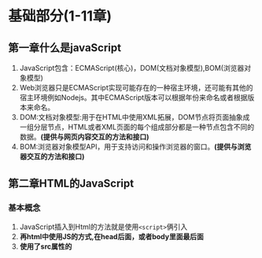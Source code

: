 # 基础部分(1-11章)

## 第一章什么是javaScript

1. JavaScript包含：ECMAScript(核心)，DOM(文档对象模型),BOM(浏览器对象模型)
2. Web浏览器只是ECMAScript实现可能存在的一种宿主环境，还可能有其他的宿主环境例如Nodejs。其中ECMAScript版本可以根据年份来命名或者根据版本来命名。
3. DOM:文档对象模型:用于在HTML中使用XML拓展，DOM节点将页面抽象成一组分层节点，HTML或者XML页面的每个组成部分都是一种节点包含不同的数据。**(提供与网页内容交互的方法和接口)**
4. BOM:浏览器对象模型API，用于支持访问和操作浏览器的窗口。**(提供与浏览器交互的方法和接口)**

## 第二章HTML的JavaScript

### 基本概念

1. JavaScript插入到Html的方法就是使用`<script>`俩引入
2. **再html中使用JS的方式,在head后面，或者body里面最后面**
3. **使用了src属性的<script>元素不应该在再这个标签里面进行写代码了，如果写了的话就会只下载并执行脚本文件，从而忽略行内标签**
4. 会按照script的顺序来解析他们，前提是没有defer和async属性
5. 动态加载脚本：createElement()
6. <noscript>：早期浏览器不支持JavaScript或者关闭了对脚本的关闭，那么显示出来，



### 面试可能会问的

#### script的defer和async(来防止解析JavaScript脚本而阻塞)

当浏览器加载 HTML 并遇到`<script>...</script>`标签时，它无法继续构建 DOM。它必须立即执行脚本。外部脚本`<script src="..."></script>`也是如此：浏览器必须等待脚本下载，执行下载的脚本，然后才能处理页面的其余部分。

区别:

1. async 执行与文档顺序无关，先加载哪个就先执行哪个；defer会按照文档中的顺序执行。defer只对外部脚本有效
2. async 脚本加载完成后立即执行，可以在DOM尚未完全下载完成就加载和执行；而defer脚本需要等到文档所有元素解析完成之后才执行

![image-20240703161016251](C:\Users\mm\AppData\Roaming\Typora\typora-user-images\image-20240703161016251.png)

### 行内脚本和外部脚本区别

行内脚本:直接把`js`代码写在`html`文件中

外部脚本:通过src引入,推荐使用:可维护性、缓存

### 放的位置

**当把script元素放到了head标签里面**，需要就是将这个脚本代码进行解析之后才能去解析HTML,渲染页面，对于需要很多js的页面就是会堵塞页面使浏览器窗口出现空白。为了解决这个问题，就**将js引用放在<body>元素中的页面后面**，这样就可处理JavaScript之前完全渲染页面，会感到加载页面更快了，空白页面时间就更加短了。

## 第三章语言基础

### 基本语法

1. 标识符:第一个字符必须是一个字母、下划线或者美元，其他的可以是字母、下划线或者美元或者数字
2. 严格模式
3. 关键字(do,continue,return,break,class,new)和保留字(enum,implements,package,let)

### 数据类型

1. 原始类型:Number,String,Boolean,Null,Undefined,Symbol。复杂数据类型:Object
2. undefined是定义了但是没有初始化
3. 浮点数使用的内存空间是存储整数值的2倍
4. 值的范围:最大值(Number.MAX_VALUE),最小值(Number.Min_Value),如果计算，如果某个计算得到的数值超过了JavaScript可以表示的范围，那么这个数值自动转化为特殊的Infinity，任何无法表示的负数以-Infinity表示，要确定一个值是不是有限大(isFinite())
5. NAN

```
0/0   //NAN
-0/+0 //NAN
NAN == NAN //false
isNAN()
```

isNaN()可以用于测试对象，首先会调用对象的valueOf()方法，然后在确定返回的值是否可以转化为数值，不能的话就调用toString()方法。

6. 数值转化:

Number转化

```js
Number("001") //1
Number("0xf") //显示十进制
//如果是对象的话，调用valueOf()方法,并按照上述规则转化，如果为NaN，则调用toString()方法，按照转换字符串的规则转化
```

parseInt转化

```js
parseInt()//第一个字符如果不是数值字符、加号或者减号，parseInt()立即返回NaN,空字符串也是转化为NaN
let num1 = parseInt("123blue") //123
let num2 = parseInt("") //NaN
let num3 = parseInt("0xA") //10
//可以有第二个参数，来解析为几进制
parseInt("10",2)
parseInt("10",8)
parseInt("10",10)
parseInt("10",16)
```

parseFloat() 直接解析为十进制

```js
parseFloat('1234blue') //1234
parseFloat('0xA') //0
parseFloat('22.34.5')//22.34
parseFloat('0908.5') //908.5
parseFloat('3.125e7') //31250000
```

String:转化为字符串，toString()方法，其中null和undefined没有这个方法

其中这个可以传递参数(传递几进制)。String(null) 为"null",String(undefined)为"undefined"

原始字符串:String.raw``

7. Symbol：符号实例是唯一、不可变的。确保对象属性使用唯一标识符，不会发生属性冲突危险。重用全局注册表:`Symbol.for("foo")`,`Symbol.keyFor("foo")`查询全局注册表的key



### 操作符

#### 位操作符

1. 非~：取反
2. 与&:1 1 1,0 0 0,1 0 0, 0 1 0
3. 或 |:1 1 1,1 0 1,0 1 1 ,0 0 0
4. 位异或 ^:1 1 0,0 0 0, 1 0  1,0 1 1
5. 左移 <<:相当于×2
6. 有符号右移 >>:相当于/2
7. 无符号右移 >>>:负数的话右移会把它当成正数

#### 布尔操作符

1. !!:把任意值转化为布尔，相当于Boolean
2. 逻辑与和逻辑或:&&和||

#### 乘性操作符

1. 乘法:如果不能表示乘积，则返回Infinity或者-Infinity

规则:

- 如果任意一方有NaN，则返回NaN
- 如果Infinity * 0，则返回NaN
- 如果Inifinity 乘以非0的有限数值，则根据第二个操作符的符号返回+Inifinity或者-Infinity
- 如果时Inifinity乘以Inifinity，则返回Infinity

2. 除法:

- 如果Infinity / Infinity，则返回NaN
- 0 / 0，则返回NaN
- 如果是非0的有限值除以0，则根据第一个操作符的符号返回Infinity胡哦这-Infinity
- 如果时Infinity / 任何数值，根据第二个操作数的符号返回Infinity胡哦这-Infinity

3. 取模操作符

- 如果被除数是无限值，除数是有限值，返回NaN
- 被除数是有限值，除数是0，返回NaN
- Infinity / Infinity，返回NaN
- 除数是无限值，被除数是有限值，返回被除数
- 除数不是0，被除数是0，返回0

#### 指数操作符

** 或者Math.pow

#### 加性操作符

1. 加法

- Infinity + -Infinity返回NaN
- -0 + +0返回+0

2. 减法

- +0 - +0 ,+0
- +0 - -0,-0
- -0 - -0,+0
- 如果任一操作数是**字符串、布尔值、null或者undefined，首先在后台使用Number()将其转化为数值，然后再根据前面的规则执行数学运算。**如果转化结果是NaN，则减法计算结果是NaN

#### 关系运算符

1. 大写字符串编码 < 小写字符串编码
2. 比较NaN的时候，无论是小于还是大于或者等于，比较的结果都会返回false
3. ==中undefined和null不能转化为其他的类型再进行比较
4. null == undefiend,null != 0,undefined !== 0

### 语句

### 函数

### 面试可能问到的

#### var、let和const区别

1. var有**变量提升**，let和const没有，var还可以**重复反复声明一个变量**
2. let的暂时性死局
3. 与var关键字不同，使用let在全局作用域中生命的变量不会成为window对象属性。
4. 条件声明:let作用域是块，所以不可能检查前面是否已经使用let声明过同名变量，**而且不能使用try/catch语句或者typeof操作符来实现，因为条件块中let声明的作用域仅仅限于该块**
5. 例子:for循环的let声明，以前使用的是**var会出现渗透到循环体外部，但是let不会仅限于for循环块内部**。还有一个问题：var的话退出循环，迭代变量保存的是导致循环退出的值，之后执行超时逻辑的时候还是同一个i。let的话每次迭代会生成一个新的变量。
6. const就相当于一个常量。const限制只适用于它指向的变量的引用，如果指向的是一个对象，那么修改这个对象内部的属性并不违背cosnt限制。
7. 多使用const > let > var:const声明变量值是单一变量是不可修改的，JavaScript**运行时的编译器可以将其所有的实例都换成实际的值**，**而不会通过查询表进行变量查找**。谷歌V8引擎就执行了这种优化。
8. 常见js面试题：
         当程序执行到包含 let 或 const 声明的代码块时，会创建一个称为**暂时性死区的区域，**该区域从声明开始直到块结束。在这个区域内，变量虽然已经被声明，但是在声明之前访问该变量会导致引擎抛出一个错误。
         这种行为是为了解决 JavaScript 中变量声明提升带来的一些问题。通过暂时性死区，可以在变量被声明之前阻止对变量的访问，从而避免了在变量未初始化的情况下使用它，增强了代码的可靠性。
   let i = 1
       {
         //死区开始
         console.log(i) //死区里边拿不到外边的i，也拿不到本代码块内的i
   	  //死区结束
         let i = 2
         console.log(i) //直到这里才能正常使用 i
       }

#### typeof和instanceof操作符

特殊的typeof null = 'object',函数的话也为object

typeof undefined = 'undefined'

`instanceof` 运算符用于检测构造函数的 `prototype` 属性是否出现在某个实例对象的原型链上

`Object.prototype.toString` 方法返回一个表示该对象的字符串

```js
const toString = Object.prototype.toString;
toString.call(new Date()); // [object Date]
toString.call(new String()); // [object String]

```

手写instanceof

```js
function myInstanceof(left, right) {
  let proto = Object.getPrototypeOf(left)； // 获取对象的原型
  let prototype = right.prototype；         // 获取构造函数的 prototype 对象

  // 判断构造函数的 prototype 对象是否在对象的原型链上
  while (true) {
    if (!proto) return false；
    if (proto === prototype) return true；

    proto = Object.getPrototypeOf(proto)；
  }
}

```

Object.prototype.construcor()注意，此属性的值是对函数本身的引用，而不是一个包含函数名称的字符串。

```js
const o = {}
o.constructor === Object // true

const o = new Object
o.constructor === Object // true

const a = []
a.constructor === Array // true

const a = new Array
a.constructor === Array // true

const n = new Number(3)
n.constructor === Number // true
```

Object.prototype.toString

```js
const o = {}
o.constructor === Object // true

const o = new Object
o.constructor === Object // true

const a = []
a.constructor === Array // true

const a = new Array
a.constructor === Array // true

const n = new Number(3)
n.constructor === Number // true

```

以这种方式检查类是不可靠的，因为继承自 `Object` 的对象可能用它们自己的实现重写它。

```js
const myDate = new Date();
Object.prototype.toString.call(myDate); // [object Date]

myDate[Symbol.toStringTag] = "myDate";
Object.prototype.toString.call(myDate); // [object myDate]

```



#### undefined和null相等以及他们的区别

**undefined是由null值派生而来的，定义为表面上相等。**

历史原因:原来，这与JavaScript的历史有关。1995年[JavaScript诞生](https://www.ruanyifeng.com/blog/2011/06/birth_of_javascript.html)时，最初像Java一样，只设置了null作为表示"无"的值。

根据C语言的传统，null被设计成可以自动转为0。

但是，JavaScript的设计者Brendan Eich，觉得这样做还不够，有两个原因。

首先，null像在Java里一样，被当成一个对象。但是，JavaScript的数据类型分成原始类型（primitive）和合成类型（complex）两大类，Brendan Eich觉得表示"无"的值最好不是对象。

其次，JavaScript的最初版本没有包括错误处理机制，发生数据类型不匹配时，往往是自动转换类型或者默默地失败。Brendan Eich觉得，如果null自动转为0，很不容易发现错误。

因此，Brendan Eich又设计了一个undefined。

**区别:**null是一个表示"无"的对象，转为数值时为0；undefined是一个表示"无"的原始值，转为数值时为NaN。

目前用法:

undefiend

（1）变量被声明了，但没有赋值时，就等于undefined。

（2) 调用函数时，应该提供的参数没有提供，该参数等于undefined。

（3）对象没有赋值的属性，该属性的值为undefined。

（4）函数没有返回值时，默认返回undefined。

null

（1） 作为函数的参数，表示该函数的参数不是对象。

（2） 作为对象原型链的终点。

#### ==和===

区别:==是判断值是否相等，===是判断数据类型+值

==会进行强制数据类型转化，===不会进行转化



== 将执行类型转换
=== 将进行相同的比较，不做类型转换
Object.is 除下面三个值外，表现与 === 相同
-0 和 +0 不相等
Object.is(NaN，NaN) 为 true

#### ||= 、&&= 和 ??= 是什么？

逻辑或赋值运算符 `||=` 的含义是：如果 x 为假，将 y 赋值给 x，即：

```js
if (!x) { 
    x = y 
}
```

逻辑与赋值运算符 `&&=` 的含义是：如果 x 为真，将 y 赋值给 x，即：

```js
if (x) { 
    x= y 
}
```

逻辑空赋值运算符 `x ??= y` 的含义是：如果 x 为空值（`null` 或 `undefined`），将 y 赋值给 x，即

#### 可选链

`?.` 运算符的功能类似于 `.` 链式运算符，不同之处在于，在引用为空 (`null` 或者 `undefined`) 的情况下不会引起错误，返回 `undefined`。

#### forEach和for...in和for...of

js中的forEach、for-in-、for-of的区别是：forEach一般用于对数组的遍历，不用于对对象的遍历，此方法会对数组中的每一个值进行遍历，直至全部遍历完成。故在其中的return，break会失效。for in一般用于遍历对象，循环遍历对象的key，不推荐遍历数组。for of一般用于遍历对象，循环遍历对象的value，与forEach不同的是，它可以正常的响应break， return，continue。

**for..in:会遍历原型链上的东西。通过`Array.prototype`添加了`ufo`属性，由于继承和原型链，所以`arr`也继承了`ufo`属性，属于可枚举属性，所以`for...in`会遍历出来，而`for...of`则不会。**

推荐:for..in遍历对象的键(会遍历原型上的属性和数组上的可枚举的属性)，使用for...of遍历数组的值。

#### with语句

应用场景:针对一个对象反复操作

影响性能并且难于调试其中的代码

```js
//不用with
let qs = location.search.substring(1)
let hostname = location.hostname
let url = location,href
//不用with
with(location){
    let qs = search.substring
    let hostname = hostname
    let url = href
}
```

#### ？？和||和？？=

？？当前面的为null或undefined的时候就选择后面的值

？？=当前面是null或undefined才进行赋值

||是null、undefined、‘’、NAN、0都会执行后面的

## 第四章变量、作用域与内存

### 原始值与引用值

1. 原始值是值的引用，引用值是保存在内存中的对象。原始值是存放在栈中的，引用值是放在堆中的。
2. 动态属性:对于引用值而言，可以随时添加、修改和删除其属性和方法。原始值不行。
3. 复制值:原始值赋值的到新变量的位置，但是引用值是复制的指针，执行存储在堆内存中的对象，当一个对象发生改变的时候会在另一个对象上面反映出来。
4. 传递参数(函数):参数的传递是值的引用**。特殊:即使对象是按值传进函数的，obj也会通过引用访问对象，当函数内部给obj设置了name属性，函数外部的对象也会反应这个变化。**证明一下这个参数是按值传递的。

```typescript
function setName(obj) {
      obj.name = "Nicholas";
      obj=newObject();
      obj.name="Greg";
    }
    let person = new Object();
    setName(person);
    console.log(person.name);   // "Nicholas"
```

例子中函数参数传入person，在这里传入的是person保存的堆内存中对象的引用，而不是person本身，所以当在函数内部参数被重新赋予新的对象，不会导致person保存的引用改变

### 执行上下文和作用域

1. 作用域链:指程序源代码中定义变量的那个区域,当查找变量的时候，会先从当前上下文的变量对象中查找，如果没有找到，就会从父级(词法层面上的父级)执行上下文的变量对象中查找，一直找到全局上下文的变量对象，也就是全局对象。这样由多个执行上下文的变量对象构成的链表就叫做作用域链。
2. 局部作用域定义的变量可用于在局部上下文中替换全局变量。
3. 内部上下文可以通过作用域链访问外部上下文的一切内容，但是外部上下文无法访问内部上下文的任何东西。
4. 作用域链的加强:某些语句会导致在作用域链前端临时添加一个上下文，这个上下文在代码执行后被删除。（try/catch    with）
5. 变量声明:var换成let、const

### 垃圾回收

1. JavaScript使用的是垃圾回收的语言，就是说**执行的环境 负责在代码执行时**管理内存。
2. 主要使用的标记策略有:**标记清理和引用计数。**
3. 最常用的是标记清理法:首先给所有的变量添加标记，然后他会将所有在上下文的变量，已经被上下文中的变量引用的变量的标记去掉。在此之后再被标记的变量就是准备回收的变量。
4. 引用计数:对每一个值都记录他被引用的次数，初始化为1，当同一个值又被赋给另一个变量，引用值加一，当该值的引用变量被其他值的引用变量所覆盖了，那么引用数-1。当为0的时候就会被回收。但是出现循环引用就会出现问题。当对象A有一个指针指向对象B，对象B也引用了对象A，在内存中就不会回收。

```typescript
function problem() {
      let objectA = new Object();
      let objectB = new Object();
      objectA.someOtherObject = objectB;
      objectB.anotherObject = objectA;
    }
//解决办法给他们手动的设置为null
```

5. 以前的IE8及以前的版本，并非所有的对象都是JavaScript对象，**BOM和DOM中的对象都是C或者C++实现(COM),COM使用的是引用计数实现垃圾回收。**为了改变这个情况，IE9之后都改为了JavaScript对象，避免了存在两套垃圾回收算法导致问题。
6. 性能方面:垃圾回收调度很重要，因为会因为这个内存有限的条件下，垃圾会后机制很有可能会明显拖慢渲染速度和帧率。现代垃圾回收程序会基于对JavaScript运行时环境的探测来决定何时运行。探测机制因引擎而异，但基本上都是根据已分配对象的大小和数量来判断的。
7. 现在通过变量的多少来动态的改变闸值，变量越多，相应的闸值就设置高一些。
8. 内存管理:let const 多使用，可以更早的让垃圾回收机制介入
9. 隐藏类和删除操作：是的，V8 引擎在将解释后的 JavaScript 代码编译为实际的机器码时，会使用“隐藏类”（hidden classes）的技术。隐藏类是一种在 JavaScript 中实现多态性的方式，它允许在运行时动态地创建和修改 JavaScript 对象的类型。
   在 V8 引擎中，每个 JavaScript 对象都有一个隐藏类，用于描述该对象的类型和属性。当对象的类型发生变化时，V8 引擎会自动更新其隐藏类。这种技术可以使得 JavaScript 代码更加灵活和高效，因为它允许在运行时动态地创建和修改对象类型，从而避免了不必要的类型转换和内存分配。
   对于注重性能的 JavaScript 开发者来说，了解隐藏类的技术非常重要。通过使用隐藏类，可以避免不必要的类型转换和内存分配，从而提高 JavaScript 代码的执行效率。此外，隐藏类还可以用于实现 JavaScript 中的继承和多态性等特性，进一步提高代码的灵活性和可扩展性。
10. 优化的方法:1.一次添加对象的所有属性，避免先创建对象再补充属性 2.不用的属性将其值置为null

```typescript
function Article(opt_author) {
      this.title = 'Inauguration Ceremony Features Kazoo Band';
      this.author = opt_author;
    }
    let a1 = new Article();
    let a2 = new Article('Jake');
```

```typescript
//没优化前
function Article() {
      this.title = 'Inauguration Ceremony Features Kazoo Band';
      this.author = 'Jake';
    }
    let a1 = new Article();
    let a2 = new Article();
    delete a1.author;
```

```typescript
//优化后
function Article() {
      this.title = 'Inauguration Ceremony Features Kazoo Band';
      this.author = 'Jake';
    }
    let a1 = new Article();
    let a2 = new Article();
    a1.author = null;
```



### 面试会问到的

#### 判断类型

typeof和instanceof

typeof是可以判断变量是否为原始类型，对于引用类型的话用处不大，需要使用instanceof

#### Object.freeze()

冻结对象，不能再给这个对象来进行添加和删除属性了，相当于只读了。

**注意对象一旦被冻结之后该对象的原型也不可以被修改**

```typescript
 function Test() {
      this.a = 1;
      this.b = 2;
    }
    Test.prototype.c=3
    let obj = new Test();
    Object.freeze(obj);
    obj.__proto__={aaa:111}
    console.log(obj) // Error: #<Test> is not extensible 是不可扩
```

但是**原型中的属性却可以被修改，**这是因为`Object.freeze`方法是浅冻结，也就是说只会冻结一层:

```typescript
    function Test() {
      this.a = 1;
      this.b = 2;
    }
    Test.prototype.c=3
    let obj = new Test();
    Object.freeze(obj);
    obj.__proto__.c=4
    console.log(obj.c) // 4 
    
    // 原型也是一个对象，根据以下结构可以看出，原型里又是一个对象，所以原型对象里的属性是冻结不了的
    // obj:{
    //   a:1,
    //   b:2,
    //   原型:{
    //     c:3
    //   }
    // }

```

不能修改该对象**已有属性的可枚举性、可配置性、可写性，以及不能修改已有属性的值**。

```typescript
let obj={
    a:1,
    b:2
}
Object.defineProperty(obj,"a",{
    value:1,
    //enumerable:false
    //configurable:false,
    //writable:false
})
console.log(obj) //  Cannot redefine property: a at Function.defineProperty

```

我们可以用`Object.isFrozen`方法来检测一个对象是否是被冻结过的对象,

参数可以传入原始值，对象，数组

#### 闭包带来的内存泄漏



#### 手写Object.freeze()

## 第五章基本引用类型

### Date

1. Date.parse()、Date.UTC、Date.now()：返回表示方法执行时日期和时间的毫秒数
2. toLocalString、toString()、valueOf：该方法被重写后返回的不是字符串，返回的是日期的毫秒数
3. 一些方法:getFullYear()、getMonth()、getDate()、getDay()：星期、getHours()、getMinutes()、getSeconds()

### RegExp

1. g、i、m:多行模式、y：战俘模式，表示只查找lastIndex开始及以后的字符串
2. /为转义符号
3. 实例属性:global、ignoreCase、unicode、sticky、lastIndex、multiline、dotAll、flags
4. 实例方法:exec()：返回来的有index:字符串匹配模式的起始位置和input属性:返回来的匹配的字符串，如果设置了全局标识，每次调用她都会在字符串中向前前搜索下一个匹配项

```typescript
let text = "cat, bat, sat, fat";
    let pattern = /.at/g;
    let matches = pattern.exec(text);
    console.log(matches.index);        // 0
    console.log(matches[0]);           // cat
    console.log(pattern.lastIndex);   // 3
    matches = pattern.exec(text);
    console.log(matches.index);        // 5
    console.log(matches[0]);           // bat
    console.log(pattern.lastIndex);   // 8
    matches = pattern.exec(text);
    console.log(matches.index);        // 10
    console.log(matches[0]);           // sat
    console.log(pattern.lastIndex);   // 13
```

5. test()来进行判断文本与模式是否匹配
6. 构造函数属性:RegExp.input,leftContext,rightContext,lastMatch,lastParen

### 原始值包装类型

1. String、Boolean、Number
2. 引用类型和原始值包装类型主要区别在于的生命周期。通过new实例化引用类型后，得到的实例会离开作用域被销毁，自动创建的包装只对象只存在于访问它的那行代码执行期间，也就是不能在运行时给原始值添加属性和方法。
3. Oject构造含糊作为一个工厂函数，根据传入值的类型返回相应的原始值包装类型的实例。
4. Boolean:不要使用Boolean包装对象
5. Number:toFixed()、处理浮点计算不一定得到精确的结果。toExponential,toPreciion(),isInteger（）是否为整数，Number.isSafeInteger()
6. String:charAt(),charCodeAt()可以查看指定码元的字符编码，concat，slice(),substr(),substring()
7. indexOf、lastIndexOf、startsWith、endsWith、includes、trim、trimLeft、trimRight、repeat、padStart、padEnd、split、toLowerCase、toUpperCase、match、search、replace、localeCompare



### 单例内置对象

### Global

1. encodeUrl和encodeURLComponent用于编码统一资源标识符。区别:encodeUrl不会编码属于URL组件的特殊字符，比如冒号、斜杠、问号和井号，encodeUTLComponent会编码所有非标准字符。decodeUrl和decodeURLComponent
2. eval：是一个es的解释器，严格模式中内部创建的的变量很熟无法被外部访问，也不能给eval赋值

```javascript
eval("console.log(msg)")
=>
console.log(msg)
```

3. window对象:为Global对象的代理
4. Math.PI,max(),min(),ceil(),floor(),round(),random(),abs(),
5. pow()

### Math

## 第六章集合引用类型

### Array

1. 方法:from,of,keys(),values(),entries(),copyWithin(),fill(),join(),增删改，sort(),reverse(),concat(),slice(),splice():删除、插入、替换的功能,indexOf,lastIndexOf,includes(),find(),findIndex(),every(),filter(),forEach(),map(),some(),reduce(),reduceRight()
2. forEach与map的最大区别就是forEach不能返回数组，map能返回数组对原来的数组不会发生改变，forEach会发生改变

### Map

1. 根据键值来存储Object方便高效地完成，使用对象属性作为键，属性作为引用值。
2. 基本地方法:set(),get(),has(),delete(),clear()，keys(),values()
3. 可以使用任何JavaScript数据类型作为键

4. 使用map还是object:

（1）给固定大小的内存，Map(使用的是hash表和链表)大小可以比Object(使用的是数组)多存储50%的键/值对

​	(2) Map比较快一些，尤其设计大量的插入操作

​    (3) 查询:Object比较快一些

  (4) 删除:Map的比较快

### Set

1. 方法:add,get,has,clear,delete,values,keys,enteries
2. 去重



### 面试

#### slice，substr，substring区别

slice对于负值参数都当成字符串长度加上负参数值。

substr将第一个负参数值当成字符串长度加上该值，第二个负参数转化为0

substring：是负参数都转化为0

#### Map和weakMap区别

1. Map对键的引用是强引用，weakMap是弱引用
2. Map的key可以是任何值，但是weakMap必须是object或者继承了object的类
3. WeakMap不会妨碍垃圾回收机制，当没有别的地方引用了该键，就会被回收。但是Map的话只有明确的解除了关系才能被回收
4. weakMap是不可迭代的，因为不知道这个什么时候被回收，所以这个迭代性就没有必要，而且也没有size方法，clear

weakMap使用场景

`WeakMap` 对象的一个用例是存储一个对象的私有数据或隐藏实施细节。

```js
const privates = new WeakMap();

function Public() {
  const me = {
    // 私有数据
  };
  privates.set(this, me);
}

Public.prototype.method = function () {
  const me = privates.get(this);
  // ...
};

module.exports = Public;

```



#### Map和Object区别

1. Object是有原型的，原型链上的键名有可能和你自己在对象上的设置的键名产生冲突。
2. Map键可以是**任意值**，包括函数、对象或任意基本类型。`Object` 的键必须是一个 `String` 或是 `Symbol`。
3. Map有序。`Object` 的键目前是有序的，顺序是复杂的。因此，最好不要依赖属性的顺序
4. Map可通过 `size` 属性获取。Object键值对个数只能手动计算。
5. Map在频繁增删键值对的场景下表现更好
6. Map没有元素的序列化和解析的支持。可以自己实现这个需求。Object可以使用 `JSON.stringify()`、`JSON.parse()`互相转换。

### set和map的解构,set有forEach嘛

### Array的静态方法和实例方法

静态方法:Array.isArray(),Array.from()将类数组对象或可迭代对象转换为数组，Array.of()创建一个新的数组实例

实例方法:增删改查，查询,concat,slice,split,forEach,map,filter,reduce,join,sort,reverse,flat

改变原数组的:增删改查，sort，reverse，copyWithin，fill

实现浅拷贝的:slice,concat,Array.from

slice第二个参数为-1:

如果 `slice()` 的第二个参数是负数，它将被视为 `length + end`，其中 `length` 是数组的长度。因此，`slice(1, -1)` 表示从第二个元素开始（索引为 1），到倒数第二个元素结束（索引为 `length - 1`）。

splice：

`splice(start, deleteCount, item1, item2, ...)`：



## 第七章 迭代器与生成器

- 可迭代协议（iterable protocol）
- 迭代器协议（iterator protocol）

### 可迭代协议

可迭代协议**允许 JavaScript 对象定义或定制它们的迭代行为**，例如，在一个 for..of 结构中，哪些值可以被遍历到。

要成为可迭代对象，该对象必须实现 @@iterator 方法，可通过常量 [Symbol.iterator] 访问该属性，它的返回值为一个符合迭代器协议的对象。

### 迭代器协议

[Symbol.iterator] 返回的对象就是一个迭代器对象。它提供 next() 方法，返回一个具有以下属性的对象：

value：迭代器返回的任何 JavaScript 值。done 为 true 时可省略。
done：迭代器能否返回下一个值，不能则为 false， 否则为 true。

### 内置可迭代对象

- String、Array、TypedArray、Map、Set 都是内置的可迭代对象，因为它们的每个 prototype 对象都实现了 @@iterator方法。
- arguments 对象和一些 DOM 集合类型，如 NodeList 也是可迭代的。目前，没有内置的异步可迭代对象.
- 生成器函数（generator）返回生成器对象，它们是可迭代的迭代器。

### 实现一个迭代器

看手写js

### 生成器(generator)

常规函数只会返回一个单一值（或者不返回值），而 ES6 的`generator` 可以按需一个接一个地返回（`yield`）多个值。

```js
function* foo() { 
    yield 1;
    yield 2;
    yield 3;
}

let f = foo();

console.log(f.next()); // { value: 1, done: false }

```

`yield*` 表达式迭代操作数，并产生它返回的每个值。我们可以使用 `yield*` 返回数组的每个元素：

```js
function* yieldArrayElements() {
    yield 1;
    yield* [ 20, 30, 40 ];
}

let a = yieldArrayElements();

console.log(a.next()); // { value: 1, done: false }
console.log(a.next()); // { value: 20, done: false }
console.log(a.next()); // { value: 30, done: false }
console.log(a.next()); // { value: 40, done: false }

```

generator是可迭代的

```js
function* generate() {
	console.log("invoked 1st time"); // "invoked 1st time"
	yield 1;
	console.log("invoked 2nd time"); // "invoked 2nd time"
	yield 2;
}
let gen = generate();
console.log(gen); // Object [Generator] {}

// for...of
for (const g of gen) {
	console.log("for...of g", g); 
}

```



## 第八章对象、类与面向对象编程

### 理解对象

1. 属性分为:数据属性和访问器属性
2. 数据属性:[[Configurable]]、[[Enumerable]]、[[Writable]]、[[Value]],可以通过Object.defineProperty()来定义这些
3. 访问器属性:[[Configurable]]、[[Enumerable]]、[[Get]]、[[Set]]

```typescript
let book = {};
    Object.defineProperties(book, {
      year_: {
        value: 2017
      },
      edition: {
        value: 1
      },
      year: {
        get() {
          return this.year_;
        },
        set(newValue) {
          if (newValue > 2017) {
            this.year_ = newValue;
            this.edition += newValue -2017;
          }
        }
      }
    });
```

4. 读取属性特性:Object.getOwnPropertyDescriptor()可以获得指定属性的属性描述符。

```typescript
 let book = {};
    Object.defineProperties(book, {
      year_: {
        value: 2017
      },
      edition: {
        value: 1
      },
      year: {
        get: function() {
          return this.year_;
        },
        set: function(newValue){
          if (newValue > 2017) {
            this.year_ = newValue;
            this.edition += newValue -2017;
          }
        }
      }
    });
    let descriptor = Object.getOwnPropertyDescriptor(book, "year_");
    console.log(descriptor.value);             // 2017
    console.log(descriptor.configurable);    // false
    console.log(typeof descriptor.get);      // "undefined"
    let descriptor = Object.getOwnPropertyDescriptor(book, "year");
    console.log(descriptor.value);             // undefined
    console.log(descriptor.enumerable);      // false
    console.log(typeof descriptor.get);      // "function"
```

Object.definePropertyDescriptors()传入对象，可以获得其中属性的访问器属性之类的。

5. Object.assign():浅复制。其中get和set无法进行赋值

```typescript
let dest = {},src = {a:{}}
Object.assign(dest,src)
console.log(dest.a === src.a) //true
```

复制期间错误，则操作会终止，同时抛出错误，Object.assign()没有回滚之前赋值的概念。

6. **对象标识及其相等判定：Object.is(),因为有的啥时候===也无能为例了**

```typescript
console.log(Object.is(true, 1));   // false
    console.log(Object.is({}, {}));    // false
    console.log(Object.is("2", 2));    // false
    // 正确的0、-0、+0 相等/不等判定
    console.log(Object.is(+0, -0));    // false
    console.log(Object.is(+0, 0));     // true
    console.log(Object.is(-0, 0));     // false
    // 正确的NaN相等判定
    console.log(Object.is(NaN, NaN)); // true
```

其余的是

```typescript
// 这些是===符合预期的情况
    console.log(true === 1);   // false
    console.log({} === {});    // false
    console.log("2" === 2);    // false
    // 这些情况在不同JavaScript引擎中表现不同，但仍被认为相等
    console.log(+0 === -0);    // true
    console.log(+0 === 0);     // true
    console.log(-0 === 0);     // true
    // 要确定NaN的相等性，必须使用极为讨厌的isNaN()
    console.log(NaN === NaN); // false
    console.log(isNaN(NaN));   // true
```

7. 属性值简写和可计算属性，简写方法名
8.  对象解构:可以起别名、给默认值，解构在内部使用函数ToObject()把源数据结构转化为对象。null和undefined不能被解构，否则会报错。部分解构:当其中一个解构出现错误，就会从这里终止，后面都变为undefined

### 创建对象

构造函数创建、字面量创建、`Object.create()`方法创建一个新的对象，使用现有的对象作为新创建对象的原型、类、工厂模式、原型模式、组合模式

```js
function createPerson(name) {
  let o = new Object();
  o.name = name;
  o.sayName = function() {
    console.log(this.name);
  };
  return o;
}

let person1 = createPerson("Lucy");
let person2 = createPerson("Joe");
优点：可以解决创建多个类似对象的问题
缺点：没有解决对象标识问题（即新创建的对象是什么类型，类型如 Array）
```

```js
自定义构造函数模式的优缺点如下：

优点：可以确保实例被标识为特定类型，相比于工厂函数，这是一个很大的好处。
缺点：定义的方法在每个实例上都创建一遍。
```

```js
使用原型对象的好处是，在它上面定义的属性和方法可以被对象实例共享
function Person() {};

// 将属性和方法添加到 prototype 属性上
Person.prototype.name = "Lucy";
Person.prototype.sayName = function() {
  console.log(this.name)
}

let person1 = new Person();
person1.sayName(); // "Lucy"

let person2 = new Person();
person2.sayName(); // "Lucy"
。
```

```js
function Person(name) {
  this.name = name;
}

Person.prototype = {
  constructor: Person,
  sayName: function() {
    console.log(this.name)
  }
};

let person1 = new Person("Lucy");
let person2 = new Person("Joe");

person1.sayName(); //"Lucy"
person1.constructor === Person; // true

person2.sayName(); //"Joe"
person2.constructor === Person; // true

```



ES6的类旨在完全涵盖之前规范设计的**基于原型的继承模式**，构造函数 + 原型继承

1. Object方法:Object.keys()、Object.values()、Object.entries()
1. 可以这样来赋值prototype

```typescript
function Person() {
    }
    Person.prototype = {
      constructor: Person,
      name: "Nicholas",
      age: 29,
      job: "Software Engineer",
      sayName() {
        console.log(this.name);
      }
    };
//或者使用definePrototype
Objcet.definePrototype(Person.prototype,"constructor",{
    enumerable:false,
    value:Person
})
```

![image-20240710132524965](C:\Users\mm\AppData\Roaming\Typora\typora-user-images\image-20240710132524965.png)

重写原型之后创建一个实例的时候指向了一个新的原型，而之前创建的实例仍然会引用最初的原型。

### 继承**

1. js继承本质上是原型链的继承

```typescript
function SuperType() {
      this.property = true;
    }
    SuperType.prototype.getSuperValue = function() {
      return this.property;
    };
    function SubType() {
      this.subproperty = false;
    }
    // 继承SuperType
    SubType.prototype = new SuperType();
    SubType.prototype.getSubValue = function () {
      return this.subproperty;
    };
    let instance = new SubType();
    console.log(instance.getSuperValue()); // true
```

2. 以对象字面量方式创建原型方法会破坏之前的原型链，相当于重写了原型链。
3. 原型链的问题:

```typescript
function SuperType() {
      this.colors = ["red", "blue", "green"];
    }
    function SubType() {}
    // 继承SuperType
    SubType.prototype = new SuperType();
    let instance1 = new SubType();
    instance1.colors.push("black");
    console.log(instance1.colors); // "red, blue, green, black"
    let instance2 = new SubType();
    console.log(instance2.colors); // "red, blue, green, black"
```

4. 为了解决这个原型链的问题：盗用构造函数

```typescript
function SuperType() {
      this.colors = ["red", "blue", "green"];
    }
    function SubType() {
      //继承SuperType
      SuperType.call(this);
    }
    let instance1 = new SubType();
    instance1.colors.push("black");
    console.log(instance1.colors); // "red, blue, green, black"
    let instance2 = new SubType();
    console.log(instance2.colors); // "red, blue, green"
```

就是在这个SubType对象上运行了SuperType的初始化代码

好处:可以给父级传递参数。可以用于初始化代码

缺点：方法只能再构造函数中创建，因此不能重用，子类还不能访问父类原型上定义的方法。

5. 组合继承(常用的继承)

原型链和盗用构造函数来进行集合起来。思路:**使用原型链继承原型上的属性和方法**，**盗用构造函数来继承实例属性**。

```typescript
function Parent (name) {
    this.name = name;
    this.colors = ["red", "blue", "green"];
}

Parent.prototype.getName = function () {
    console.log(this.name)
}

function Child (name, age) {
    Parent.call(this, name);
    this.age = age;
}

Child.prototype = new Parent();
Child.prototype.constructor = Child;

let child1 = new Child("kevin", "18");

child1.colors.push("black");

console.log(child1.name); // kevin
console.log(child1.age); // 18
console.log(child1.colors); // ["red", "blue", "green", "black"]

let child2 = new Child("daisy", "20");

console.log(child2.name); // daisy
console.log(child2.age); // 20
console.log(child2.colors); // ["red", "blue", "green"]

```

6. 原型式继承:

**创建一个对象，让这个对象原型是另一个对象，继承了另一个对象的属性和方法**

有点:再不预先定义构造函数情况下，实现对父类继承。

缺点:共性属性，对引用类型的属性，一个实例影响，会影响到所有实例。

就相当于Object.create(),第二个参数和Object.definePropeties()相同

```typescript
function create(o){
    const F = new Function()
    F.prototype = o
    return new F()
}
```

7. 寄生继承

接受一个参数，是一个新对象的基准对象，这个对象original会被传递给object函数，付给clone，给clone添加方法，返回。

**创建一个仅用于封装继承过程的函数，该函数在内部以某种形式来做增强对象，最后返回对象。**

```js
function createObj (o) {
    let clone = Object.create(o);
    clone.sayName = function () {
        console.log("hi");
    }
    return clone;
}
```

缺点：跟借用构造函数模式一样，每次创建对象都会创建一遍方法。

8. 寄生组合继承（最佳模式）

因为组合式继承调用了两次父类构造函数，一次是call的时候，一次是原型的时候

寄生组合继承解决这个问题

```typescript
function inheritPrototype(subType, superType) {
      let prototype = object(superType.prototype);   // 创建对象
      prototype.constructor = subType;                  // 增强对象
      subType.prototype = prototype;                    // 赋值对象
    }
```

这种方式的高效率体现它只调用了一次 Parent 构造函数，并且因此避免了在 Parent.prototype 上面创建不必要的、多余的属性。与此同时，原型链还能保持不变；因此，还能够正常使用 instanceof 和 isPrototypeOf。

```js
function Parent (name) {
    this.name = name;
    this.colors = ["red", "blue", "green"];
}

Parent.prototype.getName = function () {
    console.log(this.name)
}

function Child (name, age) {
    Parent.call(this, name);
    this.age = age;
}

// 封装创建新的对象的方法，以传入的原型作为新对象的原型
function object(o) {
    function F() {}
    F.prototype = o;
    return new F();
}
//就是封装了一层继承
function prototype(child, parent) {
    var prototype = object(parent.prototype);
    prototype.constructor = child;
    child.prototype = prototype;
}

prototype(Child, Parent);

let child1 = new Child("kevin", "18");

child1.colors.push("black");

console.log(child1.name); // kevin
console.log(child1.age); // 18
console.log(child1.colors); // ["red", "blue", "green", "black"]

let child2 = new Child("daisy", "20");

console.log(child2.name); // daisy
console.log(child2.age); // 20
console.log(child2.colors); // ["red", "blue", "green"]

```



#### 类

1. 类就是一个语法糖，表面上是实现了面向对象编程，但实际上还是原型和构造函数概念。



### 面试

#### 浅拷贝和深拷贝

##### 浅拷贝

1. 赋值语句
2. 拓展运算符
3. 数组可以使用内置的方法 `.slice()`，它的作用和扩展运算符一样，都可以实现浅拷贝
4. assign
5. Array.from

```js
const array = [1, 2, 3];

const copyWithSlice = array.slice();
console.log(copyWithSlice === array); // false

// 改变原数组 array
array[0] = 4;

console.log(array); // [4, 2, 3] 原数组改变了
console.log(copyWithSlice); // [1, 2, 3] 拷贝的数组没有受到影响

//assign
const array = [1, 2, 3];

const copyWithEquals = array; // 没有拷贝数组
const copyWithAssign = [];
Object.assign(copyWithAssign, array); 

array[0] = 4;
console.log(array); // [4, 2, 3] 原数组改变了
console.log(copyWithAssign); // [1, 2, 3] 拷贝的数组没有受到影响

//Array.from
const array = [1, 2, 3];

const copyWithEquals = array; // 没有拷贝数组
const copyWithArrayFrom = Array.from(array);

array[0] = 4;
console.log(array); // [4, 2, 3] 原数组改变了
console.log(copyWithArrayFrom); // [1, 2, 3] 拷贝的数组没有受到影响

```

##### 深拷贝

1. JSON.stringify/parse
2. loadsh
3. 自己实现

```js
import _ from "lodash"

const nestedArray = [[1], [2], [3]];
const shallowCopyWithLodashClone = _.clone(nestedArray); 
const deepCopyWithLodashClone = _.cloneDeep(nestedArray);


```

```js
//自己实现的
const deepCopy = (obj, cache = new WeakMap()) => {
	// 如果不是对象或者为 null，直接返回
	if (typeof obj !== "object" || obj === null) {
		return obj;
	}

	// 如果已经复制过该对象，则直接返回
	if (cache.has(obj)) {
		return cache.get(obj);
	}

	// 创建一个新对象或数组
	const newObj = Array.isArray(obj) ? [] : {};

	// 将新对象放入 cache 中
	cache.set(obj, newObj);

	// 处理特殊对象的情况
	if (obj instanceof Date) {
		return new Date(obj.getTime());
	}

	if (obj instanceof RegExp) {
		return new RegExp(obj);
	}

	// 处理循环引用的情况
	Object.keys(obj).forEach((key) => {
		newObj[key] = deepCopy(obj[key], cache);
	});
	

	return newObj;
};

// 测试 Date 和 regExp 的深拷贝：
const date = new Date();
const regExp = /test/g;

const cloneDate = deepCopy(date); // 深拷贝
const cloneRegExp = deepCopy(regExp); // 深拷贝

console.log(cloneDate === date); // false
console.log(cloneRegExp === regExp); // false

```



#### 设计模式

工厂模式:抽象创建特定的对象的过程

```typescript
function createPerson(name, age, job) {
      let o = new Object();
      o.name = name;
      o.age = age;
      o.job = job;
      o.sayName = function() {
        console.log(this.name);
      };
      return o;
    }
    let person1 = createPerson("Nicholas", 29, "Software Engineer");
    let person2 = createPerson("Greg", 27, "Doctor");
```

缺点是:虽然可以解决创建多个类似的对象的问题**，但没有解决创建这个对象是什么类型。可以使用构造函数来解决**

构造函数模式:其中构造函数首字母大写，工厂模式的话首字母不是大写。

```typescript
function Person(name, age, job){
      this.name = name;
      this.age = age;
      this.job = job;
      this.sayName = function() {
        console.log(this.name);
      };
    }
    let person1 = new Person("Nicholas", 29, "Software Engineer");
    let person2 = new Person("Greg", 27, "Doctor");
    person1.sayName();   // Nicholas
    person2.sayName();   // Greg
```

**构造函数的实例对象里面都有一个constructor属性指向Person，这个作为标识对象类型。**

缺点:其定义的方法会在**每个实例上面创建一遍**，就是每一个实例他们都有各自的Function实例。

解决办法:

1. 可以放到外面，但是打乱了全局作用域
2. 使用原型

原型模式:每个函数都有一个prototype属性，这个属性就是一个对象，包含由特定引用类型的实例共享的属性和方法。

缺点:当放入引用类型的时候，一个实例上修改了这个，再另一个实例上也会进行修改。

### new操作符内部原理

1. 创建一个新的对象
2. 其中新对象的[[Prototype]]属性被赋值为构造函数的prototype.:实例化的对象的__proto__  = 构造函数的prototype
3. 构造函数内部的this被赋值为这个新的对象。
4. 给新对象添加属性
5. 如果构造函数时非空对象，则返回该对象；否则，返回刚创建的对象。

```js
function newOperator(Constructor, ...args) {
  let thisValue = Object.create(Constructor.prototype);  // 对应上文操作步骤： 1、2
  let result = Constructor.apply(thisValue, args); // 对应上文操作步骤： 3、4
  return typeof result === 'object' && result !== null ? restult : thisValue; // 对应上文操作步骤： 5
}

```

```js
function Factory(...args){
    const obj = new Object()
    let constructor = args[0]
    //将构造函数上面的共享的属性方法赋值给新创建的对象
    obj.__proto__ = constructor.prototype
    //将构造函数的实例上的方法和属性赋值给对象
    cosnt ret = constructor.apply(obj,...args)
    return typeof ret === 'object'?ret:obj
}
```

### 原型

*记住*:当创建一个函数的时候，就会有`prototype属性`(指向原型对象)。然后这个原型对象有一个`constructor属性`,指回与之关联的构造函数。

```typescript
function Person(){}
console.log(Person.prototype)
// {
//     constructor:f Person(),
//     __proto__:Object
// }
console.log(Person.prototype.constructor === Person)//true

/＊＊
      ＊ 正常的原型链都会终止于Object的原型对象
      ＊ Object原型的原型是null
      ＊/
    console.log(Person.prototype.__proto__ === Object.prototype);    // true
    console.log(Person.prototype.__proto__.constructor === Object); // true
    console.log(Person.prototype.__proto__.__proto__ === null);      // true
    console.log(Person.prototype.__proto__);
    // {
    //    constructor: f Object(),
    //    toString: ...
    //    hasOwnProperty: ...
    //    isPrototypeOf: ...
    //    ...
    // }
    let person1 = new Person(),
        person2 = new Person();
    /＊＊
      ＊ 构造函数、原型对象和实例
      ＊ 是3 个完全不同的对象：
      ＊/
    console.log(person1 ! == Person);              // true
    console.log(person1 ! == Person.prototype); // true
    console.log(Person.prototype ! == Person);   // true
    /＊＊
      ＊ 实例通过__proto__链接到原型对象，
      ＊ 它实际上指向隐藏特性[[Prototype]]
      ＊
      ＊ 构造函数通过prototype属性链接到原型对象
      ＊
      ＊ 实例与构造函数没有直接联系，与原型对象有直接联系
      ＊/
    console.log(person1.__proto__ === Person.prototype);    // true
    conosle.log(person1.__proto__.constructor === Person); // true
    /＊＊
      ＊ 同一个构造函数创建的两个实例
      ＊ 共享同一个原型对象：
      ＊/
    console.log(person1.__proto__ === person2.__proto__); // true
    /＊＊
      ＊ instanceof检查实例的原型链中
      ＊ 是否包含指定构造函数的原型：
      ＊/
    console.log(person1 instanceof Person);              // true
    console.log(person1 instanceof Object);              // true
    console.log(Person.prototype instanceof Object);   // true
```

判断是否指向内部的[[Prototype]]:isPrototypeOf,Object.getPrototype

```typescript
console.log(Person.prototype.isPrototypeOf(person1));   // true
    console.log(Person.prototype.isPrototypeOf(person2));   // true
```

```typescript

    console.log(Object.getPrototypeOf(person1) == Person.prototype);   // true
    console.log(Object.getPrototypeOf(person1).name);                     // "Nicholas"
```

设置值，就可以重写一个对象的原型继承关系：Object.setPrototype(目标，新加的)

**原型链:就是在实例身上寻找相关属性或者方法，但是实例本身并没有这些，就会向它的原型上去寻找。**

只要对象实例上添加一个属性，这个属性就会遮蔽对象上的同名属性。

使用delete操作符可以完全删除实例上的属性。

hasOwnProperty()方法用于确定某个属性是实例上的还是原型对象的。

判断是否在原型上

```typescript
function hasPrototypeProperty(object,name){
    return !object.hasOwnPropertype(name)&&name in object
}
```

#### 性能

在原型链上查找属性比较耗时，对性能有副作用，这在性能要求苛刻的情况下很重要。另外，试图访问不存在的属性时会遍历整个原型链。

遍历对象的属性时，原型链上的每个可枚举属性都会被枚举出来。要检查对象是否具有自己定义的属性，而不是其原型链上的某个属性，则必须使用所有对象从 Object.prototype 继承的 hasOwnProperty 方法。

#### 总结

Object() 函数有一个 prototype 属性，指向 Object.prototype 对象。Object.prototype 对象有对象所有的属性和方法，比如 toString()、valueOf()。
Object.prototype 对象有 constructor 属性，指向 Object 函数。
每个函数都有一个 prototype 对象，这个原型对象的 __proto__ 指向 Object.prototype， 通过 [[prototype]] 或者 __proto__ 属性查找属性和方法。
Object.getPrototype() 方法返回给定对象的原型对象，建议使用 Object.getPrototypeOf() 替代 __proto__。
通过 hasOwnProperty 检查对象是否具有自己定义的属性。

### 类

1. 类就是原型和构造函数的语法糖
2. 类的继承就是原型的语法糖

## 第九章代理和反射

### 代理基础

1. 代理和反射为开发者提供了一个拦截并向基本操作嵌入额外行为的能力。
2. 严格相等可以区分代理和目标对象。=== ，Proxy.prototype 为undefined。所以不能用instaceof
3. 定义捕获器，代理可以在这些操作传播到目标对象之前，先调用捕获器函数，拦截并修改相应行为
4. 捕获器参数:目标对象，捕获的属性，代理对象，这样就可以重建捕获方法的原始行为，也可以使用Reflect来反射。

```typescript
const target = {
      foo: 'bar'
    };
    const handler = {
      get() {
        returnReflect.get(...arguments);
      }
    };
//或者
const handler = {
      get: Reflect.get
    };
//或者
const proxy = new Proxy(target, Reflect);

    const proxy = new Proxy(target, handler);
    console.log(proxy.foo);    // bar
    console.log(target.foo);   // bar
```

5. 撤销代理，中断目标元素和代理对象之间的联系

```typescript
const target = {
      foo: 'bar'
    };
    const handler = {
      get() {
        return 'intercepted';
      }
    };
    const { proxy, revoke } = Proxy.revocable(target, handler);
    console.log(proxy.foo);    // intercepted
    console.log(target.foo);   // bar
    revoke();
    console.log(proxy.foo);    // TypeError
```

6. 反射api，大多数反射api在Object上都有方法。反射方法返回称作"状态标记的"布尔值，例如Objcet.defineProperty和Reflect.defineProperty，前者出现错误会报错，后者会返回false。
7. 使用一等函数代替操作符

```typescript
Reflect.get()->.
.set()->=
.has()->in
.deleteProperty->delete
.construct->new
//第二个参数是数组的形式，相当于传递给构造函数的参数：
function func1(a, b, c) {
  this.sum = a + b + c;
}
const args = [1, 2, 3];
// 下面两者相等
const object1 = new func1(...args);
const object2 = Reflect.construct(func1, args);
```

8. 代理另一个代理，一样的操作。
9. Proxy的不足:就是this问题，正常情况下就是调用方法那个对象作为this值，但是遇到了目标对象依赖对象标识，就会出现错误。

```typescript
const wm = new WeakMap();
    class User {
      constructor(userId) {
        wm.set(this, userId);
      }
      set id(userId) {
        wm.set(this, userId);
      }
      get id() {
        return wm.get(this);
      }
    }
//将对象作为WeakMap键
const user = new User(123);
    console.log(user.id); // 123
    const userInstanceProxy = new Proxy(user, {});
    console.log(userInstanceProxy.id); // undefined
//因为一开始使用的是User类作为WeakMap键，代理就会尝试从自身找这个实例，解决该问题将代理user类实例变为代理User类本身
const UserClassProxy = new Proxy(User, {});
    const proxyUser = new UserClassProxy(456);
    console.log(proxyUser.id);
```

10. 有一些ES内置类型可能会依赖代理不可控制的机制，如果代理拦截后转发给目标对象会报出错误TypeError

### 代理

1. ownKeys()会在Objcet.keys()及其类似方法中调用

### 代理模式

常见的使用场景

1. 跟踪属性访问，可以操作get,set,has等操作，观察属性什么时候被访问，设置，查询
2. 隐藏属性

```typescript
const hiddenProperties = ['foo', 'bar'];
    const targetObject = {
      foo: 1,
      bar: 2,
      baz: 3
    };
    const proxy = new Proxy(targetObject, {
      get(target, property) {
        if (hiddenProperties.includes(property)) {
          return undefined;
        } else {
          return Reflect.get(...arguments);
        }
      },
      has(target, property) {
        if (hiddenProperties.includes(property)) {
          return false;
        } else {
          return Reflect.has(...arguments);
        }
      }
    });
    // get()
    console.log(proxy.foo);   // undefined
    console.log(proxy.bar);   // undefined
    console.log(proxy.baz);   // 3
    // has()
    console.log('foo' in proxy);   // false
    console.log('bar' in proxy);   // false
    console.log('baz' in proxy);   // true
```

3. 属性验证

```typescript
const target = {
      onlyNumbersGoHere: 0
    };
    const proxy = new Proxy(target, {
      set(target, property, value) {
        if (typeof value ! == 'number') {
          return false;
        } else {
          return Reflect.set(...arguments);
        }
      }
    });
    proxy.onlyNumbersGoHere = 1;
    console.log(proxy.onlyNumbersGoHere);   // 1
    proxy.onlyNumbersGoHere = '2';
    console.log(proxy.onlyNumbersGoHere);   // 1
```

4. 函数和构造函数参数验证

```typescript
function median(...nums) {
      return nums.sort()[Math.floor(nums.length / 2)];
    }
    const proxy = new Proxy(median, {
      apply(target, thisArg, argumentsList) {
        for (const arg of argumentsList) {
          if (typeof arg ! == 'number') {
            throw 'Non-number argument provided';
          }
        }
        return Reflect.apply(...arguments);
      }
    });
    console.log(proxy(4, 7, 1));   // 4
    console.log(proxy(4, '7', 1));
    // Error: Non-number argument provided
```

必须初始化

```typescript
class User {
      constructor(id) {
        this.id_ = id;
      }
    }
    const proxy = new Proxy(User, {
      construct(target, argumentsList, newTarget) {
        if (argumentsList[0] === undefined) {
          throw 'User cannot be instantiated without id';
        } else {
          return Reflect.construct(...arguments);
        }
      }
    });
    new proxy(1);
    new proxy();
    // Error: User cannot be instantiated without id
```



5. 数据绑定与可观察对象

可以将被代理的类绑定到一个全局实例集合，让所有创建的实例都被添加到这个集合中：

```typescript
const userList = [];
    class User {
      constructor(name) {
        this.name_ = name;
      }
    }
    const proxy = new Proxy(User, {
      construct() {
        const newUser = Reflect.construct(...arguments);
        userList.push(newUser);
        return newUser;
      }
    });
    new proxy('John');
    new proxy('Jacob');
    new proxy('Jingleheimerschmidt');
    console.log(userList); // [User {}, User {}, User{}]
```

总结:

代理可以定义包含**捕获器**的处理程序对象，而这些捕获器可以拦截绝大部分JavaScript的基本操作和方法。在这个捕获器处理程序中，可以修改任何基本操作的行为，当然前提是遵从捕获器不变式。

反射API，则封装了一整套与捕获器拦截的操作相对应的方法。可以把反射API看作一套基本操作，这些操作是绝大部分JavaScript对象API的基础。

### 面试

#### Object.defineProperty和Proxy区别

`Objet.defineProperty()` 可以定义一个对象的属性或修改对象上已存在的属性，并返回这个对象。语法如下：

```js
let o = {};
let value = "value";

Object.defineProperty(o, "b", {
	get() {
		// 获取 o.b 的值
		console.log(`get ${value}`);
		return value;
	},
	set(newValue) {
		// 设置 o.b 的值
		console.log(`set ${newValue}`);
		value = newValue;
	},
	enumberable: true,
	configurable: true
});

// 获取对象 o 的属性 b 的值
console.log(o.b);
// 依次输出：
// "get value"
// "value";

// 设置对象 o 的属性 b 的值为 value1
o.b = "value1"; // "set value1"

// 重新获取对象 o 的属性 b 的值
console.log(o.b);
// 依次输出：
// "get value1"
// "value1"

delete o.b; // 删除属性, 未触发 get、set 操作

console.log(o.b); // undefined

```

由上可知，Object.defineProperty 在劫持对象和数组时的缺陷：

- 无法检测到对象属性的添加或删除
- 监听对象的多个属性，需要遍历该对象
- 无法检测数组元素的变化，需要进行数组方法的重写
- 无法检测数组的长度的修改

`Proxy` 直接代理了 `target` 整个对象，并且返回了一个新的对象；能监听到属性的增加、删除操作

`Proxy` 中虽然完成了对目标对象的代理，但是即使 `handler` 为空对象，它代理的对象中的 `this` 指向的是代理对象，而不是目标对象。

```js
let target = {
    m() {
        // 检查 this 的指向是不是 proxyObj
        console.log(this === proxyObj)
    }
}
let handler = {}
let proxyObj = new Proxy(target, handler)

proxyObj.m() // 输出: true
target.m() //输出: false

```

如果想要获取目标对象的 `this`，可以使用 `Reflect`

#### Reflect作用

"Reflect是一个内置的JavaScript对象，它提供了一组用于访问和操作对象的方法。

就是挂在Reflect上的方法都可以在原始方法中找到

最大的区别

1. 返回值，Reflect的一些方法会有着返回值，能让你知道这个操作有没有成功
2. Reflect方法还有个好处，不会因为报错而中断正常的代码逻辑执行。
3. 还有一个receiver参数可以指定this值。通常情况下，receiver参数是无需使用的，但是如果发生了继承，为了明确调用主体，receiver参数就需要出马了。

```js
//例如
let cat = {
	_name: '中华田园猫',
	get name () {
		return this._name
	}
}

let baiMao = new Proxy(cat, {
	get (target, prop) {
		return target[prop];
	}
})

let xiaoBai = {
	__proto__: baiMao,
	_name: "小白"
}

console.log(xiaoBai.name); // "中华田园猫"


let cat = {
	_name: '中华田园猫',
	get name () {
		return this._name
	}
}

let baiMao = new Proxy(cat, {
	get (target, prop, receiver) {
		return Reflect.get(target, prop, receiver); 
	}
})

let xiaoBai = {
	__proto__: baiMao,
	_name: "小白"
}

console.log(xiaoBai.name); // "小白"

```

#### 实现一个简单的观察者模式

看手写js

## 第十章函数

### 理解参数

1. 箭头函数没有arguments，普通函数可以通过arguments来访问参数，这是一个类数组，在非严格模式下当修改arguments的值，会反映到命名参数。

### 没有重载

1. 因为没有方法签名，js的函数参数是根据数组类型显示的。
2. 可以通过检查参数的类型和数量来模拟实现函数重载。

### 默认参数

1. 使用默认参数，arguments对象的值不反映参数的默认值，只反映传给函数的参数。
2. 作用域和暂时性死局

参数初始化是按照顺序初始化的，所以定义默认值的参数不可以引用没有先定义的参数。

作用域，不能引用函数里面的参数

### 拓展运算符

### 函数声明和函数表达式

1. 函数声明提升,会将函数提升到最前面,但是函数表达式没有

### 面试

#### 箭头函数

```js
var name = "window";

var person1 = {
	name: "person1",
	foo1: function () {
		console.log(this.name);
	},
	foo2: () => console.log(this.name),
	foo3: function () {
		return function () {
			console.log(this.name);
		};
	},
	foo4: function () {
		return () => {
			console.log(this.name);
		};
	}
};

var person2 = { name: "person2" };

person1.foo1(); // person1
person1.foo1.call(person2); // person2

person1.foo2(); // window

// foo2 返回一个箭头函数，箭头函数使用 call 绑定失效，第一个参数被忽略
person1.foo2.call(person2); // window

person1.foo3()(); // window
person1.foo3.call(person2)(); // window
person1.foo3().call(person2); // person2

person1.foo4()(); // person1
person1.foo4.call(person2)(); // person2
// 箭头函数的 this 在定义的时候就被指定了，之后改变不了
person1.foo4().call(person2); // person1

```

#### call、apply、bind书写

看手写js篇

#### this的指向

> 函数的调用方式决定了 `this` 的值（运行时绑定）。`this` 不能在执行期间被赋值，并且在每次函数被调用时 `this` 的值也可能会不同。

1. 全局上下文，this指向window
2. 函数上下文

- 作为对象的方法调用，this 指向该对象
- 作为普通函数调用：严格模式下，指向全局对象，浏览器中就是 window；非严格模式下，为 undefined
- call、apply、bind 调用，this 指向绑定的对象
- 作为构造函数调用，如使用 new，this 指向新的对象

3. 类:`this` 指向类。在类的构造函数中，`this` 是一个常规对象。类中所有非静态的方法都会被添加到 `this` 的原型中
4. 箭头函数this:箭头函数中的 `this` 是在定义时确定的，而不是调用时。它继承自外部（定义时）上下文中的 `this`，并且不会被 `call`、`apply` 或 `bind` 改变。箭头函数在定义时从它的词法作用域中继承 `this`。

```js
const obj = {
  name: 'Alice',
  regularFunction: function() {
    console.log(this.name);
  },
  arrowFunction: () => {
    console.log(this.name);
  }
};

obj.regularFunction(); // 输出: Alice
obj.arrowFunction(); // 输出: undefined
在这个例子中，箭头函数定义在全局作用域中（因为它是直接作为对象字面量的一部分定义的，而不是在一个方法中定义的）。
因此，箭头函数的 this 指向全局对象。在全局对象中没有 name 属性，所以输出 undefined。

//在方法中定义箭头函数
const obj = {
  name: 'Alice',
  regularFunction: function() {
    const arrowFunction = () => {
      console.log(this.name);
    };
    arrowFunction();
  }
};

obj.regularFunction(); // 输出: Alice

obj.regularFunction():
regularFunction 是一个普通函数。
当 obj.regularFunction() 被调用时，this 指向 obj 对象。
在 regularFunction 中定义的 arrowFunction 是一个箭头函数，它继承了 regularFunction 的 this。
因此，当 arrowFunction 被调用时，this 仍然指向 obj，输出 Alice。
```

词法作用域（Lexical Scope），也称为静态作用域（Static Scope），是在代码编写时确定的作用域。它描述了变量和函数在不同作用域（例如，全局作用域、函数作用域、块作用域）之间的可见性。

5. 原型链上的this:如果该方法存在于一个对象的原型链上，那么 `this` 指向的是调用这个方法的对象。

```js
var o = {
  f: function() {
    return this.a + this.b;
  }
};
var p = Object.create(o);
p.a = 1;
p.b = 4;

console.log(p.f()); // 5
。
```

6. 作为一个DOM事件处理函数

   当函数被用作事件处理函数时，它的 `this` 指向触发事件的元素。

```js
function bluify(e) {
    console.log(this === e.currentTarget); // true
    this.style.backgroundColor = 'blue'
}

// 获取 id 为 test 的 button
let testBtn = document.getElementsById('test');

// 将 bluify 作为元素的点击监听函数，当元素被点击时，就会变成蓝色
testBtn.addEventListener('click', bluify, false);

```



#### 闭包

> 内部的函数和周边环境进行绑定，就是内部定义一个函数可以让外部的作用域来访问内部的变量。闭包让你可以在一个内层函数中访问到其外层函数的作用域

##### 闭包的应用场景

创建私有变量

```js
let Counter = (function() {
  let privateCounter = 0;
  function changeBy(val) {
    privateCounter += val;
  }
  return {
    increment: function() {
      changeBy(1);
    },
    decrement: function() {
      changeBy(-1);
    },
    value: function() {
      return privateCounter;
    }
  }
})();

console.log(Counter.value()); // 0
Counter.increment();
Counter.increment();
console.log(Counter.value()); // 2
Counter.decrement();
console.log(Counter.value()); // 1

```

缓存变量值

```js
function createInc(startValue) {  
    let index = -1;  
    return (step) => {    
        startValue += step;    
        index++;    
        return [index, startValue];  
     };
}
const inc = createInc(5);
console.log(inc(2)); // [0, 7]
console.log(inc(2)); // [1, 9]
console.log(inc(2)); // [2, 11]

```

注意:如果不是某些特定任务需要使用闭包，在其它函数中创建函数是不明智的，因为闭包在处理速度和内存消耗方面对脚本性能具有负面影响

#### 类数组转化为数组

1. Array.from()
2. slice():`Array.prototype.slice.call(arguments)`,`[].slice.call(arguments);`
3. 拓展运算符

## 第十一章期约与异步函数

### 异步编程

1. 为了优化因计算量大而时间长的操作。
2. 为了后续代码使用x，异步执行函数更新x后通知其他代码。
3. 变化:回调函数(通过参数来获取回调后的值，如果异步的值有依赖另一个异步的返回值，那么会变得更加复杂了，回调地狱)

### 期约(Promise)

1. 三个状态:pending,resolve,rejected,一旦状态改变了之后，就不能再进行变化了。
2. Promise.resolve(),Promise.rejected()传入参数之后会返回一个期约。
3. 不能通过try/catch（捕获的是同步代码）来捕获，只能通过拒绝处理程序捕获。

Promise是同步初始化对象，但是异步来进行执行的，拒绝Promise的错误没有抛到执行同步代码的线程中，而是通过浏览器异步消息队列处理的。

4. Promise.prototype.then,Promise.prototype.catch,之后都返回一个新的期约
5. then会把onResolved处理程序推到消息队列中，这个处理程序不会在同步任务执行前执行。
6. 当期约进行状态落定的时候，与该状态相关的处理程序会进行排期，不是立即执行的，添加在这个处理程序之后的同步代码一定会在处理程序之前执行。

先解决期约或者后解决期约都是这种效果，这个体现在onResolved，onRejected，catch，finally上面。

7. 在状态改变之前还是可以使用try/catch在执行函数中捕捉错误
8. Promise.all:全部解决之后才结束，当有一个失败，那么就返回那个失败的，都成功，返回最后的值通过数组形式按照顺序
9. Promise.race：最先解决状态的值
10. 串行期约：

```js
function addTwo(x) {return x + 2; }
    function addThree(x) {return x + 3; }
    function addFive(x) {return x + 5; }
    function addTen(x) {
      return Promise.resolve(x)
        .then(addTwo)
        .then(addThree)
        .then(addFive);
    }
    addTen(8).then(console.log); // 18
```

或者

```js
function addTwo(x) {return x + 2; }
    function addThree(x) {return x + 3; }
    function addFive(x) {return x + 5; }
    functioncompose(...fns){
      return(x)=>fns.reduce((promise, fn)=>promise.then(fn), Promise.resolve(x))
    }
    let addTen = compose(addTwo, addThree, addFive);
    addTen(8).then(console.log); // 18
function addTwo(x) {return x + 2; }
    function addThree(x) {return x + 3; }
    function addFive(x) {return x + 5; }
    functioncompose(...fns){
      return(x)=>fns.reduce((promise, fn)=>promise.then(fn), Promise.resolve(x))
    }
    let addTen = compose(addTwo, addThree, addFive);
    addTen(8).then(console.log); // 18
```

### 面试

### Promise缺点

**无法取消**：一旦创建，无法中途取消 Promise，需要额外的工作来实现取消逻辑。

**只能处理单一值**：每个 Promise 实例只能处理一次结果，无法像 RxJS 那样处理多个值的流。

**嵌套问题**：虽然 Promise 可以通过链式调用解决回调地狱问题，但过深的链式调用仍然可能难以管理和调试。

### async和await本质

async是声明一个异步函数的，返回的值包裹了Promise对象，通过return来确定返回的值

await是来暂停执行这个操作的，会等待Promise的状态

async

**返回 Promise 对象**：

- `async` 函数总是返回一个 Promise 对象。如果在函数中显式地返回一个值，这个值会被自动包装成一个已解决的 Promise。

**自动转换**：

- 在调用 `async` 函数时，函数体内部的代码会立即执行，但 `async` 函数本身会立即返回一个 Promise 对象，并在内部代码执行完毕后，根据 `return` 或 `throw` 的结果来决定 Promise 的最终状态。

await

**暂停执行**：

- 当 `await` 关键字用于等待一个 Promise 对象时，它会暂停当前 `async` 函数的执行，直到 Promise 对象的状态变为 `fulfilled` 或 `rejected`。

**非阻塞**：

- 使用 `await` 不会阻塞其他 JavaScript 代码的执行，因为 `async` 函数本身也是异步的，它会在 Promise 进入队列时暂停执行，允许其他代码继续执行。

# ES6+有哪些

1. let，const
2. Promise
3. 箭头函数
4. 默认参数
5. async、await
6. 模块化
7. 拓展运算符
8. Map、Set
9. 类和继承
10. 模板字符串

# 性能优化

CSS：

1. 使用精灵图：

   ​	设置背景图像为精灵图。

   ​	使用`background-position`属性来显示特定的小图标。

   ​	设置元素的宽高为小图标的宽高。

2. 减少层次嵌套

3. css最好放在头部

JS:

1. 最好放在底部或者使用async和defer
2. 减少DOM操作，将多次DOM操作合并为一次，减少重绘和重排。

打包：

1. 代码分割
2. 压缩
3. 使用Webpack等工具按需加载代码，减少初始包大小。

CDN：

​	1. 将静态资源放到CDN上



# 浏览器和DOM相关API（12-22章）

## 第十二章BOM

### window

1. 窗口关系:window.top,window.parent,window.self
2. 窗口大小:innerWidth,innerHeight,outerWidth,outerHeight返回浏览器窗口自身的大小。document.documentElement.clientWidth和document.doucmentElement.clientHeight返回页面视口的宽度和高度。
3. 视口缩放:window.resizeTo(),window.resizeBy()
4. 视口位置:window.pageXoffset,window.scrollX,window.pageYoffset,window.scrollY。滚动页面:scroll,scrollTo,scrollBy还可以设置行为

```js
window.scrollTo({
    left:100,
    top:100,
    behavior:'auto'
})
还有smooth
```

5. 打开导航到指定URL，也可以打开新浏览器窗口。四个参数:url、目标窗口、特性字符串和新窗口在浏览器历史中是否替代当前加载页面的布尔值。第二个属性:_self,_blank,_top,_parent
6. 定时器:setInterval在向任务队列中添加任务的时候，会检查任务队列中是否会有未完成的setInterval任务队列，有就不会添加，会导致任务到了下一次添加任务的时候，上一个任务还未执行完成，会导致任务丢失。setTimeout会在超时后将任务添加到任务队列中，不会判断是否还有未完成的。

### location对象

1. ![888adfdf01c2b521ead72b75efa2448](C:\Users\mm\Documents\WeChat Files\wxid_szkpzum8qtqf22\FileStorage\Temp\888adfdf01c2b521ead72b75efa2448.jpg)

2. 查询字符串可以使用URLSearchParams提供的一些API，有has(),get(),set(),delete()方法

3. ```js
   let getQueryStringArgs = function() {
         // 取得没有开头问号的查询字符串
         let qs = (location.search.length > 0 ? location.search.substring(1) : ""),
           // 保存数据的对象
           args = {};
         // 把每个参数添加到args对象
         for (let item of qs.split("&").map(kv => kv.split("="))) {
           let name = decodeURIComponent(item[0]),
             value = decodeURIComponent(item[1]);
           if (name.length) {
             args[name] = value;
           }
         }
         return args;
       }
   ```

4. 修改浏览器地址:location.href,只要修改了location的一个属性就会导致页面重新修改。location.replace(),location.reload()

### navigator对象

1. 检查插件

```js
let hasPlugin = (name)=>{
    name = name.toLowerCase()
    for(let plugin of window.navigator.plugins){
        if(plugin.name.toLowerCase().indexOf(name) > -1){
            return true
        }
    }
    return false
}
```

2. 注册处理程序registerProtocolHandler(),可以把一个网站注册为处理某种特定类型信息应用程序。

```js
Navigator 的方法 registerProtocolHandler() 让 web 站点为自身注册用于打开或处理特定 URL 方案（又名协议）的能力。
举个例子，此 API 允许 Web 邮件站点打开 mailto: URL，或让 VoIP 站点打开 tel: URL。
语法
navigator.registerProtocolHandler(scheme, url, title);
```

### screen

### history对象

1. history.go(),history.back(),history.forward(),history.length
2. 历史状态管理。

## 十三章 客户端检验(使用库来进行检查即可)

## 十四章 DOM

> 为了操作HTML，浏览器实现了DOM这个接口

具体的一些方法可以看我之前写的js笔记

### MoutationObserver

1. DOM修改后进行异步回调
2. 

## 十五章 DOM拓展

看js笔记这部分

### Selectors API

querySelector,querySelectorAll,matches

### 元素遍历

getElementClassName,

classList有add、contains、remove、toggle

## 十六章DOM2

## 十七章 事件

其中的一些api可以看我刚学js的笔记

### 内存与性能

事件委托:本质上使用了事件冒泡，只使用一个事件处理程序管理一种类型的事件

- 减少了整个也没所使用的内存，提高了整体性能
- 节约了花在设置页面事件处理程序上的事件。

最好限制一个页面中事件处理程序的数量。

## 十八章 动画和Canvas图形

### 使用requestAnimationFrame

### canvas

这个可以查看以前的笔记，ppt

## 十九章表单脚本

## 二十章 JavaScript API

### Encoding API

### File API 与Blob API

### 媒体元素

1. audio和video
2. 有一些属性
3. 事件
4. 检测编解码器

```js
if(audio.canPlayType("audio/mpeg")){
    
}
//会返回"probably"、"maybe"或者""
//也可以检测视频格式
```

### 原生拖放

1. 拖放可以跨窗格、跨浏览器有时候甚至可以跨应用程序拖放元素
2. 事件顺序:dragstart、drag、dragend
3. dragenter、dragover、dragleave/drop
4. 将元素转化为目标放置的元素

```js
let droptarget = document.getElementById("droptarget");
    droptarget.addEventListener("dragover", (event) => {
      event.preventDefault();
    });
    droptarget.addEventListener("dragenter", (event) => {
      event.preventDefault();
    });
```

5. dataTransfer对象

可以像防止目标传递数据：getData()、setData()

6. dataTransfer对象可以用于实现简单的数据传输，还可以用于对被拖动的元素和放置的目标执行什么操作。dropEffect和effectAllowed
7. dropEffect：可以告诉浏览器允许哪种放置行为:none、copy:被拖放的元素应该复制到目标元素、move：被拖放的元素应该移动到放置目标、link：放置目标会导航到被拖放元素。这个需要在ondropenter事件处理程序设置
8. effectAllowed需要设置，这样dropEffect才能使用生效。可以在ondropstart事件处理程序中设置属性。effectAllowed表示对拖放元素是否允许dropEffect
9. 设置可拖放能力:在标签里面设置draggdable属性

### Notifications API

1. 通知权限:Notification有一个requestPermission方法，会返回一个期约，dranted表示成功，失败表示denied
2. 显示和隐藏:

```js
new Notification("Title text!")
```

close()方法取消

3. 方法:onshow、onclick、onclose、onerror

### Page Visibility API

1. 开发中提供页面对用户是否可见的信息
2. document.visibilityState值表示hidden、visible、prerender
3. visibilitychange事件

### Stream API

1. 可读流和可写流
2. 轮换流

### 计时API

1. High Resolution Time API：时间精度API，解决Date.now()的精度问题。

window.performance.now()代替Date.now()。performance.now()最常见的用例是监控一段代码的执行时间。现实生活中的用例可以包括视频、音频、游戏和其他媒体的基准测试和监控性能。

Performance.now()和Date.now()之间最大的区别是，Date.now()返回一个与Unix时间有关的时间戳（从00:00:00 UTC，1970年1月1日开始的时间）。这就是我们可能面临的一个问题。JavaScript如何知道从这个日期开始已经过了多少时间？它从系统时钟中获取。但是，由于系统时钟存在于我们的机器中，它可以手动或通过程序进行调整，因此，时间精度无法保证。

在这种情况下，performance.now()就比较可靠。它既不依赖于历史上的某个特定时间点，也不依赖于我们的系统，因为它返回的是自文档生命期开始以来所经过的毫秒数量。

2. performance timeline api: Performance API 提供了重要的内置指标，并能够将你自己的测量结果添加到浏览器的性能时间线（performance timeline）中。

3. ```js
   performance.mark("squirrel");
   //自定义时间
   // 创建一些标记。
   performance.mark("squirrel");
   performance.mark("squirrel");
   performance.mark("monkey");
   performance.mark("monkey");
   performance.mark("dog");
   performance.mark("dog");
   
   // 获取所有的 PerformanceMark 条目。
   const allEntries = performance.getEntriesByType("mark");
   console.log(allEntries.length);
   // 6
   
   // 获取所有的 "monkey" PerformanceMark 条目。
   const monkeyEntries = performance.getEntriesByName("monkey");
   console.log(monkeyEntries.length);
   // 2
   
   // 删除所有标记。
   performance.clearMarks();
   
   ```

4. ```js
   performance.measure(name, startMark, endMark);
   // 以一个标志开始。
   performance.mark("mySetTimeout-start");
   
   // 等待一些时间。
   setTimeout(function () {
     // 标志时间的结束。
     performance.mark("mySetTimeout-end");
   
     // 测量两个不同的标志。
     performance.measure("mySetTimeout", "mySetTimeout-start", "mySetTimeout-end");
   
     // 获取所有的测量输出。
     // 在这个例子中只有一个。
     var measures = performance.getEntriesByName("mySetTimeout");
     var measure = measures[0];
     console.log("setTimeout milliseconds:", measure.duration);
   
     // 清除存储的标志位
     performance.clearMarks();
     performance.clearMeasures();
   }, 1000);
   
   ```

5. **`PerformanceNavigationTiming`** 提供了用于存储和检索有关浏览器文档事件的指标的方法和属性。例如，此接口可用于**确定加载或卸载文档需要多少时间**。

```js
const [performanceNavigationTimingEntry] = performance.getEntriesByType('navigation');
    console.log(performanceNavigationTimingEntry);
    // PerformanceNavigationTiming {
    //    connectEnd: 2.259999979287386
    //    connectStart: 2.259999979287386
    //    decodedBodySize: 122314
    //    domComplete: 631.9899999652989
    //    domContentLoadedEventEnd: 300.92499998863786
    //    domContentLoadedEventStart: 298.8950000144541
    //    domInteractive: 298.88499999651685
    //    domainLookupEnd: 2.259999979287386
//    domainLookupStart: 2.259999979287386
    //    duration: 632.819999998901
    //    encodedBodySize: 21107
    //    entryType: "navigation"
    //    fetchStart: 2.259999979287386
    //    initiatorType: "navigation"
    //    loadEventEnd: 632.819999998901
    //    loadEventStart: 632.0149999810383
    //    name: " https://foo.com "
    //    nextHopProtocol: "h2"
    //    redirectCount: 0
    //    redirectEnd: 0
    //    redirectStart: 0
    //    requestStart: 7.7099999762140214
    //    responseEnd: 130.50999998813495
    //    responseStart: 127.16999999247491
    //    secureConnectionStart: 0
    //    serverTiming: []
    //    startTime: 0
    //    transferSize: 21806
    //    type: "navigate"
    //    unloadEventEnd: 132.73999997181818
    //    unloadEventStart: 132.41999997990206
    //    workerStart: 0
    // }
    console.log(performanceNavigationTimingEntry.loadEventEnd -
                performanceNavigationTimingEntry.loadEventStart);
    // 0.805000017862767
```

6. PerformanceResourceTiming 接口可以检索和分析有关加载应用程序资源的详细网络计时数据。应用程序可以使用 timing 指标来确定获取特定资源所需的时间长度，例如[`XMLHttpRequest`](https://developer.mozilla.org/zh-CN/docs/Web/API/XMLHttpRequest)，[``](https://developer.mozilla.org/zh-CN/docs/Web/SVG/Element/svg)，image 或 script。

```js
const performanceResourceTimingEntry = performance.getEntriesByType('resource')[0];
    console.log(performanceResourceTimingEntry);
    // PerformanceResourceTiming {
    //    connectEnd: 138.11499997973442
    //    connectStart: 138.11499997973442
    //    decodedBodySize: 33808
    //    domainLookupEnd: 138.11499997973442
    //    domainLookupStart: 138.11499997973442
    //    duration: 0
    //    encodedBodySize: 33808
    //    entryType: "resource"
    //    fetchStart: 138.11499997973442
    //    initiatorType: "link"
    //    name: "https://static.foo.com/bar.png",
    //    nextHopProtocol: "h2"
    //    redirectEnd: 0
    //    redirectStart: 0
    //    requestStart: 138.11499997973442
    //    responseEnd: 138.11499997973442
    //    responseStart: 138.11499997973442
    //    secureConnectionStart: 0
    //    serverTiming: []
    //    startTime: 138.11499997973442
    //    transferSize: 0
    //    workerStart: 0
    // }
    console.log(performanceResourceTimingEntry.responseEnd -
                performanceResourceTimingEntry.requestStart);
    // 493.9600000507198
```

### web组件

1. 提前做好标记，将标记解析为DOM，跳过渲染，这是HTML模板的核心，<template>标签正是这个目的而生

```js
<template>
   <p>123</p>
</template>
//DocumnetFragment
上面例子文本不会渲染到页面上，应为这个里面的内容不属于活动文档
通过
document.querySelector("#foo").content//可以获得到DocumentFragment引用，接着可以在里面查询DOM元素
/**

/
```

2. DocumentFragment也是批量向HTML中添加元素的高效工具。比如，我们想以最快的方式给某个HTML元素添加多个子元素。如果连续调用document.appendChild()，则不仅费事，还会导致多次布局重排。而使用DocumentFragment可以一次性添加所有子节点，最多只会有一次布局重排

```js
/ 开始状态：
    // <div id="foo"></div>
    //
    // 期待的最终状态：
    // <div id="foo">
    //    <p></p >
    //    <p></p >
    //    <p></p >
    // </div>
    // 也可以使用document.createDocumentFragment()
    const fragment = new DocumentFragment();
    const foo = document.querySelector('#foo');
    // 为DocumentFragment添加子元素不会导致布局重排
    fragment.appendChild(document.createElement('p'));
    fragment.appendChild(document.createElement('p'));
    fragment.appendChild(document.createElement('p'));
    console.log(fragment.children.length); // 3
    foo.appendChild(fragment);
    console.log(fragment.children.length); //0
    console.log(document.body.innerHTML);
    // <div id="foo">
    //    <p></p >
    //    <p></p >
    //    <p></p >
    // </div>
```

3. 使用template

### IntersectionObserver API

> 网页开发时，常常需要了解某个元素是否进入了"视口"（viewport），即用户能不能看到它。

传统的实现方法是，监听到`scroll`事件后，调用目标元素（绿色方块）的[`getBoundingClientRect()`](https://developer.mozilla.org/en/docs/Web/API/Element/getBoundingClientRect)方法，得到它对应于视口左上角的坐标，再判断是否在视口之内。这种方法的缺点是，由于`scroll`事件密集发生，计算量很大，容易造成[性能问题](https://www.ruanyifeng.com/blog/2015/09/web-page-performance-in-depth.html)。

目前有一个新的 [IntersectionObserver API](https://wicg.github.io/IntersectionObserver/)，可以自动"观察"元素是否可见，Chrome 51+ 已经支持。

使用

```javascript
var io = new IntersectionObserver(callback, option);
var io = new IntersectionObserver(
  entries => {
    console.log(entries);
  }
);
// 开始观察
io.observe(document.getElementById('example'));

// 停止观察
io.unobserve(element);

// 关闭观察器
io.disconnect();
```

```js
time：可见性发生变化的时间，是一个高精度时间戳，单位为毫秒
target：被观察的目标元素，是一个 DOM 节点对象
rootBounds：根元素的矩形区域的信息，getBoundingClientRect()方法的返回值，如果没有根元素（即直接相对于视口滚动），则返回null
boundingClientRect：目标元素的矩形区域的信息
intersectionRect：目标元素与视口（或根元素）的交叉区域的信息
intersectionRatio：目标元素的可见比例，即intersectionRect占boundingClientRect的比例，完全可见时为1，完全不可见时小于等于0
```

应用场景

惰性加载：

```js
function query(selector) {
  return Array.from(document.querySelectorAll(selector));
}

var observer = new IntersectionObserver(
  function(changes) {
    changes.forEach(function(change) {
      var container = change.target;
      var content = container.querySelector('template').content;
      container.appendChild(content);
      observer.unobserve(container);
    });
  }
);

query('.lazy-loaded').forEach(function (item) {
  observer.observe(item);
});
```

无限滚动

```js
var intersectionObserver = new IntersectionObserver(
  function (entries) {
    // 如果不可见，就返回
    if (entries[0].intersectionRatio <= 0) return;
    loadItems(10);
    console.log('Loaded new items');
  });

// 开始观察
intersectionObserver.observe(
  document.querySelector('.scrollerFooter')
);
```

注意:

ntersectionObserver API 是异步的，不随着目标元素的滚动同步触发。

规格写明，`IntersectionObserver`的实现，应该采用`requestIdleCallback()`，即只有线程空闲下来，才会执行观察器。这意味着，这个观察器的优先级非常低，只在其他任务执行完，浏览器有了空闲才会执行。

## 第21章 错误处理与调试

1. 使用try/catch来捕获一些未知的错误,而不是知道它会犯错而进行捕获,可以捕获一些js库啥的
2. window.onerror可以捕获所有try/catch没处理的错误
3. debugger
4. js常见的错误:类型转换,数据类型检测不足

## 第22章XML

简单看看就行

# 开发使用技术（23-28章）

## 第23章JSON

### 语法

1. 能表示简单值、数组、对象
2. 必须使用双引号

### 解析与序列化

1. JSON.stringify
2. JSON.parse
3. 第二个参数就是过滤结果用的，可以传入数组，也可以传入函数

```js
let book = {
      title: "Professional JavaScript",
      authors: [
        "Nicholas C. Zakas",
        "Matt Frisbie"
      ],
      edition: 4,
      year: 2017
    };
    let jsonText = JSON.stringify(book, (key, value) => {
      switch(key) {
        case "authors":
          return value.join(",")
        case "year":
          return 5000;
        case "edition":
          return undefined;
        default:
          return value;
      }
    });
```

4. 第三个参数是来控制缩进和空格的，最大设置为10
5. toJSON就是在调用stringify的时候会默认调用toJSON，通过改变这个toJSON可以改变这个实例方法的返回值

## 第24章 网络请求与远程资源

### XMLHttpRequest

```js
let xhr = new XMLHttpRequest();
    xhr.onreadystatechange = function() {
      if (xhr.readyState == 4) {
        if ((xhr.status >= 200 && xhr.status < 300) || xhr.status == 304) {
          alert(xhr.responseText);
        } else {
          alert("Request was unsuccessful: " + xhr.status);
        }
      }
    };
    xhr.open("get", "example.txt", true);
    xhr.send(null);
可以使用
xhr.abort()来中断请求
```

### 进度事件

有loadStart、progress、error、abort、load、loadend事件

progress有onprogress事件处理程序都会收到event对象，其target属性是XHR对象，且包含3个额外属性：**lengthComputable、position和totalSize。其中，lengthComputable是一个布尔值，表示进度信息是否可用；position是接收到的字节数；totalSize是响应的Content-Length头部定义的总字节数。**有了这些信息，就可以给用户提供进度条了。

### 跨源资源共享

CORS解决方案

1. 后端设置响应头
2. jsonp
3. img
4. iframe
5. websocket
6. 代理服务器

预检请求：CORS通过一种叫预检请求（preflighted request）的服务器验证机制，允许使用自定义头部、除GET和POST之外的方法，以及不同请求体内容类型。在要发送涉及上述某种高级选项的请求时，会先向服务器发送一个“预检”请求。这个请求使用OPTIONS方法发送并包含以下头部。
❑ Origin：与简单请求相同。
❑ Access-Control-Request-Method：请求希望使用的方法。
❑ Access-Control-Request-Headers:（可选）要使用的逗号分隔的自定义头部列表。
下面是一个假设的POST请求，包含自定义的NCZ头部：

```js
Origin: http://www.nczonline.net
    Access-Control-Request-Method: POST
    Access-Control-Request-Headers: NCZ
```

凭证请求：默认情况下，跨源请求不提供凭据（cookie、HTTP认证和客户端SSL证书）。可以通过将withCredentials属性设置为true来表明请求会发送凭据。

HTTP响应：Access-Control-Allow-Credentials: true



### 替代性跨源技术

1. 图片侦测
2. jsonp

## 第25章客户端存储

### Cookie

1. cookie组成：名称不区分大小写，值：存储在cookie里的字符串值必须经过URL编码，域：cookie有效域发送到这个域下的所有请求都包含cookie，路径：请求URL中包含这个路径才会把cookie发送到服务器上，过期时间，安全标识：secure只有在SSL安全连接的情况下才会把cookie发送到服务器上。
2. document.cookie获取cookie和设置cookie
3. **HTTP-only的cookie，可以只在浏览器设置，也可以在服务器设置，但只能在服务器上读取，因为js无法取得这种cookie值**
4. 在cookie中不要存放敏感的信息

### Web Storage

1. 客户端存储就是将数据存储到客户端,不需要频繁发送回服务器的数据.
2. localStorage(跨会话长期有效)和sessionStorage(只在会话期间有效)
3. sessionStorage中数据只能由**最初存储的页面使用,在多页应用程序用处**有限.
4. 不同浏览器给这两个设置了不同的空间限制,大多数会限制为每个源5MB
5. 当前页面使用的storage被其他页面修改时才会触发StorageEvent事件，本页面的修改并不会触发StorageEvent事件

### IndexDB

使用

```js
```



## 第26章模块化

### 理解模块系统

1. 模块标识符：模块得有一个标识符可以是文件路径或者是自定义的字符串
2. 模块依赖：本模块可能会依赖外部的模块，这对于本地模块运行的时候是必须的
3. 模块加载：必须在依赖加载完之后进行，只有加载完成之后才可执行入口模块
4. 相互依赖的模块必须指定一个入口，代码执行起点
5. 异步依赖：按需加载
6. 动态依赖：优点：可以支持更复杂的依赖关系，代价是增加了对模块进行静态分析难度
7. 静态分析：可以在打包的时候将代码处理成更少的文件/
8. 循环依赖

### ES6之前的模块系统

1. CommonJs：服务端的组织代码的规范。模块第一次被加载后会被缓存。模块加载是模块系统执行的同步操作。所有的CommonJs风格实现共同之处是模块不会指定自己的标识符，**他们的标识符是由模块文件层级中的位置决定的。**通过require来导入文件，module.exports来导出内容

2. 因为CommonJS需要与非原生模块语法之间构建桥梁。模块代码与浏览器运行时之间需要某种屏障。解决方案：提前把模块文件打包好，把全局属性转换为原生JavaScript结构，将模块代码封装在函数闭包中，最终只提供一个文件。为了以正确的顺序打包模块，需要事先生成全面的依赖图。

3. AMD:Asynchronous module definition (AMD) 是专门为浏览器环境设计的，它定义了一套异步加载标准来解决同步的问题。

4. 它规定了如何定义模块，如何对外输出，如何引入依赖。这一切都需要代码去实现，因此一个著名的库 —— require.js 应运而生，require.js 实现很简单：通过 define 方法，将代码定义为模块；通过 require 方法，实现代码的模块加载。

5. UMD:

6. UMD（Universal Module Definition），即通用模块定义。它随着大前端的趋势所诞生**，可以通过运行时或者编译时让同一个代码模块在使用 CommonJS、CMD 甚至是 AMD 的项目中运行，**

   

   

   

### 面试

#### 模块的发展史

1. 刚开始是命名空间，缺点：无法实现私有化，就可以通过立即执行函数来实现。缺点：需要手动管理依赖和排序，添加异步加载和循环依赖很困难

```js
// otherModule.js 模块文件
var otherModule = (function () {
	return {
		a: 1,
		b: 2
	};
})();

// myModule.js模块文件 - 依赖 otherModule 模块
var myModule = (function (other) {
	var name = "Joe";

	function getName() {
		console.log(name);
		console.log(other.a, other.b);
	}

	return { getName };
})(otherModule);

myModule.name = "哈哈哈";
myModule.getName(); // 依次输出："Joe" 1 2

```

2. 接着是规范的标准

COMMONJS

AMD

UMD

3. ES6

#### CommonJS和EsModule区别

CommonJs

- CommonJs可以**动态加载语句**，代码发生在运行时
- CommonJs混合导出，还是一种语法，只不过不用声明前面对象而已，当我导出引用对象时之前的导出就被覆盖了
- CommonJs导**出值是拷贝，可以修改导出的值**，这在代码出错时，不好排查引起变量污染
- 运行环境不同，运行在node端的

Es Module

- Es Module**是静态的**，不可以动态加载语句，只能声明在该文件的最顶部，代码发生在编译时
- Es Module混合导出，单个导出，默认导出，完全互不影响
- Es Module**导出是引用值之前都存在映射关系，并且值都是可读的，**不能修改
- 运行环境：可以在浏览器也可以在node端

### ES6

1. 与传统脚本不同，所有模块都会像<script defer>加载的脚本一样按顺序执行。
2. 与<script type="module">标签关联的ES6模块被认为是模块图中的入口模块。一个页面上有多少个入口模块没有限制，重复加载同一个模块也没有限制。同一个模块无论在一个页面中被加载多少次，也不管它是如何加载的，实际上都只会加载一次，
3. 模块加载：完全支持ECMAScript 6模块的浏览器可以从顶级模块加载整个依赖图，且是异步完成的。浏览器会解析入口模块，确定依赖，并发送对依赖模块的请求。这些文件通过网络返回后，浏览器就会解析它们的内容，确定它们的依赖，如果这些二级依赖还没有加载，则会发送更多请求。这个异步递归加载过程会持续到整个应用程序的依赖图都解析完成。解析完依赖图，应用程序就可以正式加载模块了。
   这个过程与AMD风格的模块加载非常相似。模块文件按需加载，且后续模块的请求会因为每个依赖模块的网络延迟而同步延迟。即，如果moduleA依赖moduleB, moduleB依赖moduleC。浏览器在对moduleB的请求完成之前并不知道要请求moduleC。这种加载方式效率很高，也不需要外部工具，但加载大型应用程序的深度依赖图可能要花费很长时间。
4. 模块行为：**模块只能加载一次，模块代码只能加载后执行，模块是单例，支持循环依赖，ES6模块是异步加载和执行的，默认在严格模式下执行。**
5. 模块导出export，导入import。默认导出，命名导出，模块转移导出

export * from "./foo.js"这样可以导出那些命名的，忽略默认的导出

1. 导入对模块而言是只读的，实际上相当于const声明的变量。在使用＊执行批量导入时，赋值给别名的命名导出就好像使用Object.freeze()冻结过一样。直接修改导出的值是不可能的，但可以修改导出对象的属性。同样，也不能给导出的集合添加或删除导出的属性
2. ES6与工作者兼容，需要指明参数type:module
3. 向后兼容：那种不支持ES6的可以写在type=nomodule上

```js
// 支持模块的浏览器会执行这段脚本
    // 不支持模块的浏览器不会执行这段脚本
    <script type="module"src="module.js"></script>
    // 支持模块的浏览器不会执行这段脚本
    // 不支持模块的浏览器会执行这段脚本
    <script nomodule src="script.js"></script>
```













